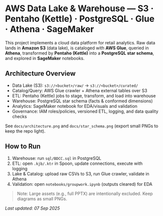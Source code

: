 # AWS Data Lake & Warehouse — S3 · Pentaho (Kettle) · PostgreSQL · Glue · Athena · SageMaker

This project implements a cloud data platform for retail analytics. Raw data lands in **Amazon S3** (data lake),
is cataloged with **AWS Glue**, queried in **Athena**, transformed by **Pentaho (Kettle)** into a **PostgreSQL star schema**,
and explored in **SageMaker** notebooks.

## Architecture Overview
- Data Lake (S3): `s3://<bucket>/raw/` → `s3://<bucket>/curated/`
- Catalog/Query: AWS Glue crawler + Athena external tables over S3
- ETL: Pentaho (Kettle) jobs to stage, transform, and load into warehouse
- Warehouse: PostgreSQL star schema (facts & conformed dimensions)
- Analytics: SageMaker notebook for EDA/visuals and validation
- Governance: IAM roles/policies, versioned ETL, logging, and data quality checks

See `docs/architecture.png` and `docs/star_schema.png` (export small PNGs to keep the repo light).

## How to Run
1. Warehouse: run `sql/BDCC.sql` in PostgreSQL
2. ETL: open `.kjb/.ktr` in Spoon, update connections, execute with logging
3. Lake & Catalog: upload raw CSVs to S3, run Glue crawler, validate in Athena
4. Validation: open `notebooks/groupwork.ipynb` (outputs cleared) for EDA

> Note: Large assets (e.g., full PPTX) are intentionally excluded. Keep diagrams as small PNGs.

_Last updated: 07 Sep 2025_
